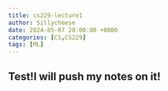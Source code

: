 ```yaml
---
title: cs229-lecture1
author: Sillycheese
date: 2024-05-07 20:00:00 +0800
categories: [CS,CS229]
tags: [ML] 
---
```


## Test!I will push my notes on it!